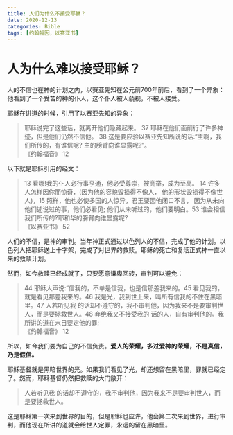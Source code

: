 ```yaml
---
title: 人们为什么不接受耶稣？
date: 2020-12-13
categories: Bible
tags: [约翰福因，以赛亚书]
---
```


# 人为什么难以接受耶稣？

人的不信也在神的计划之内，以赛亚先知在公元前700年前后，看到了一个异象：他看到了一个受苦的神的仆人，这个仆人被人藐视，不被人接受。

耶稣在讲道的时候，引用了以赛亚先知的异象：

> 耶稣说完了这些话，就离开他们隐藏起来。 37 耶稣在他们面前行了许多神迹，但是他们仍然不信他。 38 这是要应验以赛亚先知所说的话:“主啊，我们所传的，有谁信呢? 主的膀臂向谁显露呢?”。  
> 《约翰福音》 12

以下就是耶稣引用的经文：

> 13 看哪!我的仆人必行事亨通，他必受尊崇，被高举，成为至高。 14 许多人怎样因你而惊奇，(因为他的容貌毁损得不像人， 他的形状毁损得不像世人)，15 照样，他也必使多国的人惊异，君王要因他闭口不言， 因为从未向他们述说过的事，他们必看见; 他们从未听过的，他们要明白。53 谁会相信我们所传的?耶和华的膀臂向谁显露呢?  
> 《以赛亚书》 52

人们的不信，是神的审判。当年神正式通过以色列人的不信，完成了他的计划。以色列人把耶稣送上十字架，完成了对世界的救赎。耶稣的死亡和复活正式神一直以来的救赎计划。

然而，如今救赎已经成就了，只要愿意谦卑回转，审判可以避免：

> 44 耶稣大声说:“信我的，不单是信我，也是信那差我来的。45 看见我的，就是看见那差我来的。46 我是光，我到世上来，叫所有信我的不住在黑暗里。47 人若听见我 的话却不遵守的，我不审判他，因为我来不是要审判世人，而是要拯救世人。48 弃绝我又不接受我的 话的人，自有审判他的。我所讲的道在末日要定他的罪;  
> 《约翰福音》 12

所以，如今我们要为自己的不信负责。**爱人的荣耀，多过爱神的荣耀，不是真信，乃是假信。**

耶稣基督就是黑暗世界的光。如果我们看见了光，却还想留在黑暗里，罪就已经定了。然而，耶稣基督仍然把救赎的大门敞开：

> 人若听见我 的话却不遵守的，我不审判他，因为我来不是要审判世人，而是要拯救世人。

这是耶稣第一次来到世界的目的，但是耶稣也应许，他会第二次来到世界，进行审判，而他现在所讲的道就会给世人定罪，永远的留在黑暗里。
